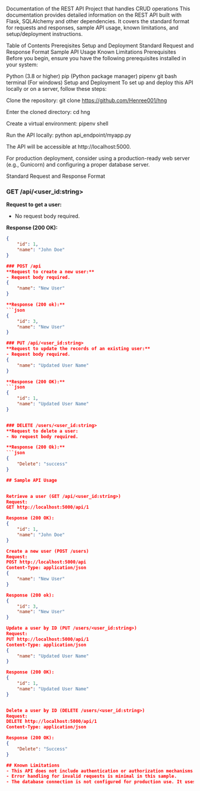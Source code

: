 Documentation of the REST API Project that handles CRUD operations
This documentation provides detailed information on the REST API built with Flask, SQLAlchemy and other dependencies. It covers the standard format for requests and responses, sample API usage, known limitations, and setup/deployment instructions.

Table of Contents
Prereqisites
Setup and Deployment
Standard Request and Response Format
Sample API Usage
Known Limitations
Prerequisites
Before you begin, ensure you have the following prerequisites installed in your system:

Python (3.8 or higher)
pip (Python package manager)
pipenv
git bash terminal (For windows)
Setup and Deployment
To set up and deploy this API locally or on a server, follow these steps:

Clone the repository: git clone https://github.com/Henree001/hng

Enter the cloned directory: cd hng

Create a virtual environment: pipenv shell

Run the API locally: python api_endpoint/myapp.py

The API will be accessible at http://localhost:5000.

For production deployment, consider using a production-ready web server (e.g., Gunicorn) and configuring a proper database server.

Standard Request and Response Format

### GET /api/<user_id:string>

**Request to get a user:**

- No request body required.

**Response (200 OK):**

````json
{
    "id": 1,
    "name": "John Doe"
}

### POST /api
**Request to create a new user:**
- Request body required.
{
    "name": "New User"
}

**Response (200 ok):**
```json
{
    "id": 3,
    "name": "New User"
}

### PUT /api/<user_id:string>
**Request to update the records of an existing user:**
- Request body required.
{
    "name": "Updated User Name"
}

**Response (200 OK):**
```json
{
    "id": 1,
    "name": "Updated User Name"
}


### DELETE /users/<user_id:string>
**Request to delete a user:
- No request body required.

**Response (200 Ok):**
```json
{
    "Delete": "success"
}

## Sample API Usage


Retrieve a user (GET /api/<user_id:string>)
Request:
GET http://localhost:5000/api/1

Response (200 OK):
{
    "id": 1,
    "name": "John Doe"
}

Create a new user (POST /users)
Request:
POST http://localhost:5000/api
Content-Type: application/json
{
    "name": "New User"
}

Response (200 ok):
{
    "id": 3,
    "name": "New User"
}

Update a user by ID (PUT /users/<user_id:string>)
Request:
PUT http://localhost:5000/api/1
Content-Type: application/json
{
    "name": "Updated User Name"
}

Response (200 OK):
{
    "id": 1,
    "name": "Updated User Name"
}


Delete a user by ID (DELETE /users/<user_id:string>)
Request:
DELETE http://localhost:5000/api/1
Content-Type: application/json

Response (200 OK):
{
    "Delete": "Success"
}

## Known Limitations
- This API does not include authentication or authorization mechanisms. It assumes open access.
- Error handling for invalid requests is minimal in this sample.
- The database connection is not configured for production use. It uses a SQLite database by default.
````
